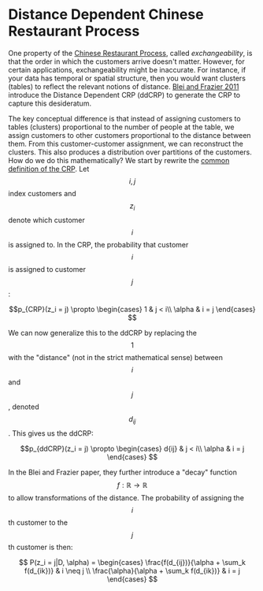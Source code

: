# Distance Dependent Chinese Restaurant Process

One property of the [Chinese Restaurant Process](chinese_restaurant_process.md), called _exchangeability_,
is that the order in which the customers arrive doesn't matter.
However, for certain applications, exchangeability might be inaccurate. For instance, if your
data has temporal or spatial structure, then you would want clusters (tables) to reflect the
relevant notions of distance. [Blei and Frazier 2011](https://www.jmlr.org/papers/volume12/blei11a/blei11a.pdf)
introduce the Distance Dependent CRP (ddCRP) to generate the CRP to capture this desideratum.

The key conceptual difference is that instead of assigning customers to tables (clusters)
proportional to the number of people at the table, we assign customers to other customers proportional
to the distance between them. From this customer-customer assignment, we can reconstruct the clusters.
This also produces a distribution over partitions of the customers. How do we do this mathematically?
We start by rewrite the [common definition of the CRP](chinese_restaurant_process.md).
Let $$i, j$$ index customers and $$z_i$$ denote which customer $$i$$ is assigned to. In the CRP,
the probability that customer $$i$$ is assigned to customer $$j$$:

$$p_{CRP}(z_i = j) \propto \begin{cases} 1 & j < i\\ \alpha & i = j \end{cases} $$

We can now generalize this to the ddCRP by replacing the $$1$$ with the "distance" (not in the
strict mathematical sense) between $$i$$ and $$j$$, denoted $$d_{ij}$$. This gives us the ddCRP:

$$p_{ddCRP}(z_i = j) \propto \begin{cases} d{ij} & j < i\\ \alpha & i = j \end{cases} $$

In the Blei and Frazier paper, they further introduce a "decay" function
$$f: \mathbb{R} \rightarrow \mathbb{R}$$ to allow transformations of the distance. The probability of
assigning the $$i$$th customer to the $$j$$th customer is then:

$$
P(z_i = j|D, \alpha) = \begin{cases}
\frac{f(d_{ij})}{\alpha + \sum_k f(d_{ik})} & i \neq j \\
\frac{\alpha}{\alpha + \sum_k f(d_{ik})} & i = j
\end{cases}
$$


